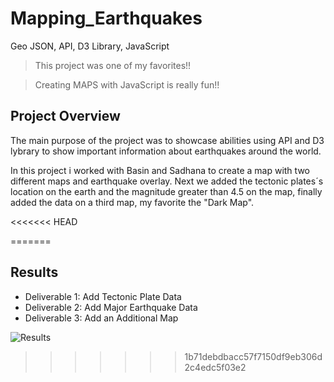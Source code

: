 # Mapping_Earthquakes
Geo JSON, API, D3 Library, JavaScript


> This project was one of my favorites!!

> Creating MAPS with JavaScript is really fun!!

## Project Overview

The main purpose of the project was to showcase abilities using API and D3 lybrary to show important information about earthquakes around the world. 

In this project i worked with Basin and Sadhana to create a map with two different maps and earthquake overlay. Next we added the tectonic plates´s location on the earth and the magnitude greater than 4.5 on the map, finally added the data on a third map, my favorite the "Dark Map". 

<<<<<<< HEAD

=======
## Results 
- Deliverable 1: Add Tectonic Plate Data
- Deliverable 2: Add Major Earthquake Data
- Deliverable 3: Add an Additional Map

![Results](https://user-images.githubusercontent.com/37987602/148096928-8eaeac96-f384-4f62-ae74-880b03b4b30b.png)
>>>>>>> 1b71debdbacc57f7150df9eb306d2c4edc5f03e2
